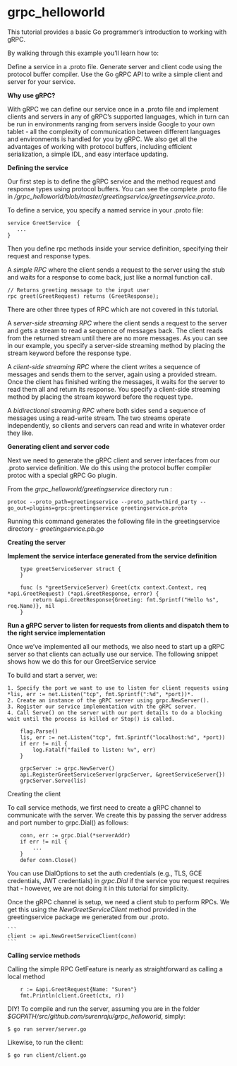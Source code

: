# grpc_helloworld

This tutorial provides a basic Go programmer’s introduction to working with gRPC.

By walking through this example you’ll learn how to:

Define a service in a .proto file.
Generate server and client code using the protocol buffer compiler.
Use the Go gRPC API to write a simple client and server for your service.


**Why use gRPC?**

With gRPC we can define our service once in a .proto file and implement clients and servers in any of gRPC’s supported languages, which in turn can be run in environments ranging from servers inside Google to your own tablet - all the complexity of communication between different languages and environments is handled for you by gRPC. We also get all the advantages of working with protocol buffers, including efficient serialization, a simple IDL, and easy interface updating.


**Defining the service**

Our first step  is to define the gRPC service and the method request and response types using protocol buffers. You can see the complete .proto file in */grpc_helloworld/blob/master/greetingservice/greetingservice.proto*.

To define a service, you specify a named service in your .proto file:
```
service GreetService  {
   ...
}
```
Then you define rpc methods inside your service definition, specifying their request and response types. 

A *simple RPC* where the client sends a request to the server using the stub and waits for a response to come back, just like a normal function call.
```
// Returns greeting message to the input user
rpc greet(GreetRequest) returns (GreetResponse);
```
There are other three types of RPC which are not covered  in this tutorial.

A s*erver-side streaming RPC* where the client sends a request to the server and gets a stream to read a sequence of messages back. The client reads from the returned stream until there are no more messages. As you can see in our example, you specify a server-side streaming method by placing the stream keyword before the response type.

A *client-side streaming RPC* where the client writes a sequence of messages and sends them to the server, again using a provided stream. Once the client has finished writing the messages, it waits for the server to read them all and return its response. You specify a client-side streaming method by placing the stream keyword before the request type.

A *bidirectional streaming RPC* where both sides send a sequence of messages using a read-write stream. The two streams operate independently, so clients and servers can read and write in whatever order they like.

**Generating client and server code**

Next we need to generate the gRPC client and server interfaces from our .proto service definition. We do this using the protocol buffer compiler protoc with a special gRPC Go plugin.

From the *grpc_helloworld/greetingservice* directory run :
```
protoc --proto_path=greetingservice --proto_path=third_party --go_out=plugins=grpc:greetingservice greetingservice.proto
```
Running this command generates the following file in the greetingservice directory  - *greetingservice.pb.go*

**Creating the server**

**Implement the service interface generated from the service definition**

```
	type greetServiceServer struct {
	}

	func (s *greetServiceServer) Greet(ctx context.Context, req *api.GreetRequest) (*api.GreetResponse, error) {
		return &api.GreetResponse{Greeting: fmt.Sprintf("Hello %s", req.Name)}, nil
	}
```

**Run a gRPC server to listen for requests from clients and dispatch them to the right service implementation**

Once we’ve implemented all our methods, we also need to start up a gRPC server so that clients can actually use our service. The following snippet shows how we do this for our GreetService service

To build and start a server, we:

	1. Specify the port we want to use to listen for client requests using *lis, err := net.Listen("tcp", fmt.Sprintf(":%d", *port))*.
	2. Create an instance of the gRPC server using grpc.NewServer().
	3. Register our service implementation with the gRPC server.
	4. Call Serve() on the server with our port details to do a blocking wait until the process is killed or Stop() is called.

```
	flag.Parse()
	lis, err := net.Listen("tcp", fmt.Sprintf("localhost:%d", *port))
	if err != nil {
		log.Fatalf("failed to listen: %v", err)
	}

	grpcServer := grpc.NewServer()
	api.RegisterGreetServiceServer(grpcServer, &greetServiceServer{})
	grpcServer.Serve(lis)
```

Creating the client

To call service methods, we first need to create a gRPC channel to communicate with the server. We create this by passing the server address and port number to grpc.Dial() as follows:
```
	conn, err := grpc.Dial(*serverAddr)
	if err != nil {
		...
	}
	defer conn.Close()
```

You can use DialOptions to set the auth credentials (e.g., TLS, GCE credentials, JWT credentials) in *grpc.Dial* if the service you request requires that - however, we are not doing it in this tutorial for simplicity. 

Once the gRPC channel is setup, we need a client stub to perform RPCs. We get this using the *NewGreetServiceClient* method provided in the greetingservice package we generated from our .proto.

	```
	client := api.NewGreetServiceClient(conn)
	```

**Calling service methods**

Calling the simple RPC GetFeature is nearly as straightforward as calling a local method
```
	r := &api.GreetRequest{Name: "Suren"}
	fmt.Println(client.Greet(ctx, r))
```

DIY!
To compile and run the server, assuming you are in the folder *$GOPATH/src/github.com/surenraju/grpc_helloworld*, simply:
```
$ go run server/server.go
```

Likewise, to run the client:

```
$ go run client/client.go	
```
